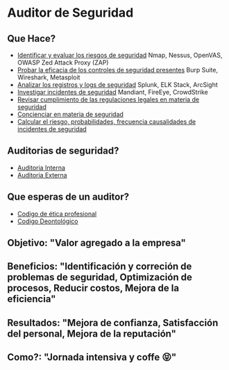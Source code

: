# Auditor de Seguridad

## Que Hace?

- [Identificar y evaluar los riesgos de seguridad](#)	Nmap, Nessus, OpenVAS, OWASP Zed Attack Proxy (ZAP)
- [Probar la eficacia de los controles de seguridad presentes](#)	Burp Suite, Wireshark, Metasploit
- [Analizar los registros y logs de seguridad](#)	Splunk, ELK Stack, ArcSight
- [Investigar incidentes de seguridad](#)	Mandiant, FireEye, CrowdStrike
- [Revisar cumplimiento de las regulaciones legales en materia de seguridad](#)
- [Concienciar en materia de seguridad](#)
- [Calcular el riesgo, probabilidades, frecuencia causalidades  de incidentes  de seguridad](#)

## Auditorias de seguridad?

- [Auditoria Interna](#)
- [Auditoria Externa](#)

## Que esperas de un auditor?

- [Codigo de ética profesional](#)
- [Codigo Deontológico](#)


## Objetivo: "Valor agregado a la empresa"
## Beneficios: "Identificación y correción de problemas de seguridad, Optimización de procesos, Reducir costos, Mejora de la eficiencia"
## Resultados: "Mejora de confianza, Satisfacción del personal, Mejora de la reputación"
## Como?: "Jornada intensiva y coffe :stuck_out_tongue_closed_eyes:"
